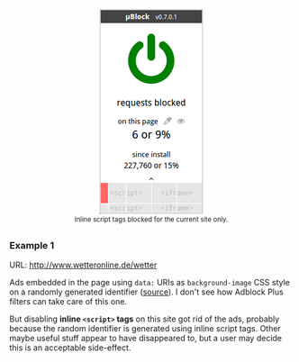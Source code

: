 <p align="center"><img src="https://raw.githubusercontent.com/gorhill/uBlock/master/doc/img/dynamic-filtering-6.png" /><br><sup>Inline script tags blocked for the current site only.</sup></p>

### Example 1

URL: <http://www.wetteronline.de/wetter>

Ads embedded in the page using `data:` URIs as `background-image` CSS style on a randomly generated identifier ([source](https://adblockplus.org/forum/viewtopic.php?f=2&t=25452)). I don't see how Adblock Plus filters can take care of this one.

But disabling **inline `<script>` tags** on this site got rid of the ads, probably because the random identifier is generated using inline script tags. Other maybe useful stuff appear to have disappeared to, but a user may decide this is an acceptable side-effect.